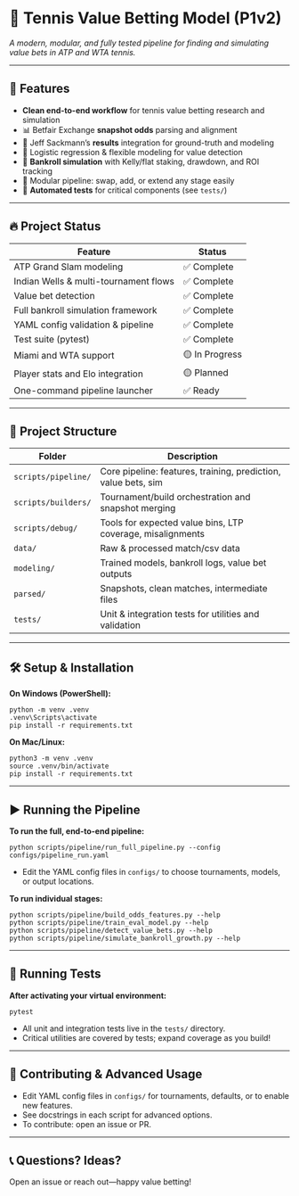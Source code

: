 # 🎾 Tennis Value Betting Model (P1v2)

*A modern, modular, and fully tested pipeline for finding and simulating value bets in ATP and WTA tennis.*

---

## 🚀 Features

* **Clean end-to-end workflow** for tennis value betting research and simulation
* 📊 Betfair Exchange **snapshot odds** parsing and alignment
* 📁 Jeff Sackmann’s **results** integration for ground-truth and modeling
* 🤖 Logistic regression & flexible modeling for value detection
* 🏦 **Bankroll simulation** with Kelly/flat staking, drawdown, and ROI tracking
* 🧩 Modular pipeline: swap, add, or extend any stage easily
* 🧪 **Automated tests** for critical components (see `tests/`)

---

## 🔥 Project Status

| Feature                               | Status         |
| ------------------------------------- | -------------- |
| ATP Grand Slam modeling               | ✅ Complete     |
| Indian Wells & multi-tournament flows | ✅ Complete     |
| Value bet detection                   | ✅ Complete     |
| Full bankroll simulation framework    | ✅ Complete     |
| YAML config validation & pipeline     | ✅ Complete     |
| Test suite (pytest)                   | ✅ Complete     |
| Miami and WTA support                 | 🟡 In Progress |
| Player stats and Elo integration      | 🟡 Planned     |
| One-command pipeline launcher         | ✅ Ready        |

---

## 📂 Project Structure

| Folder              | Description                                                    |
| ------------------- | -------------------------------------------------------------- |
| `scripts/pipeline/` | Core pipeline: features, training, prediction, value bets, sim |
| `scripts/builders/` | Tournament/build orchestration and snapshot merging            |
| `scripts/debug/`    | Tools for expected value bins, LTP coverage, misalignments     |
| `data/`             | Raw & processed match/csv data                                 |
| `modeling/`         | Trained models, bankroll logs, value bet outputs               |
| `parsed/`           | Snapshots, clean matches, intermediate files                   |
| `tests/`            | Unit & integration tests for utilities and validation          |

---

## 🛠️ Setup & Installation

**On Windows (PowerShell):**

```
python -m venv .venv
.venv\Scripts\activate
pip install -r requirements.txt
```

**On Mac/Linux:**

```
python3 -m venv .venv
source .venv/bin/activate
pip install -r requirements.txt
```

---

## ▶️ Running the Pipeline

**To run the full, end-to-end pipeline:**

```
python scripts/pipeline/run_full_pipeline.py --config configs/pipeline_run.yaml
```

* Edit the YAML config files in `configs/` to choose tournaments, models, or output locations.

**To run individual stages:**

```
python scripts/pipeline/build_odds_features.py --help
python scripts/pipeline/train_eval_model.py --help
python scripts/pipeline/detect_value_bets.py --help
python scripts/pipeline/simulate_bankroll_growth.py --help
```

---

## 🧪 Running Tests

**After activating your virtual environment:**

```
pytest
```

* All unit and integration tests live in the `tests/` directory.
* Critical utilities are covered by tests; expand coverage as you build!

---

## 📝 Contributing & Advanced Usage

* Edit YAML config files in `configs/` for tournaments, defaults, or to enable new features.
* See docstrings in each script for advanced options.
* To contribute: open an issue or PR.

---

## 📞 Questions? Ideas?

Open an issue or reach out—happy value betting!
